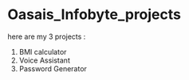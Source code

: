 # Oasais_Infobyte_projects
here are my 3 projects :
1) BMI calculator
2) Voice Assistant
3) Password Generator
